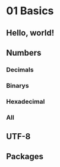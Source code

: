 # 01 Basics

## Hello, world!

## Numbers
### Decimals
### Binarys
### Hexadecimal
### All

## UTF-8

## Packages